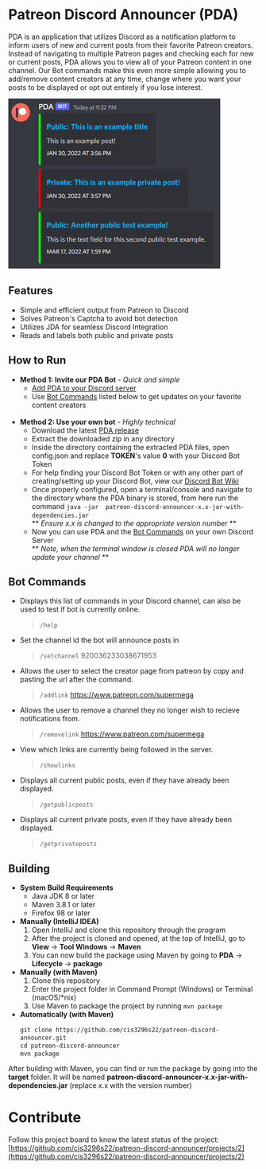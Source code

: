 # Patreon Discord Announcer (PDA)
PDA is an application that utilizes Discord as a notification platform to inform users of new and current posts from their favorite Patreon creators. Instead of navigating to multiple Patreon pages and checking each for new or current posts, PDA allows you to view all of your Patreon content in one channel. Our Bot commands make this even more simple allowing you to add/remove content creators at any time, change where you want your posts to be displayed or opt out entirely if you lose interest.  
  
  
![This is a screenshot.](pda_pic.png)

## Features
* Simple and efficient output from Patreon to Discord
* Solves Patreon's Captcha to avoid bot detection
* Utilizes JDA for seamless Discord Integration
* Reads and labels both public and private posts

## How to Run
* **Method 1: Invite our PDA Bot** - *Quick and simple*  
  * [Add PDA to your Discord server](https://discord.com/oauth2/authorize?client_id=965002259689783296&scope=bot&permissions=68608)  
  * Use [Bot Commands](#bot-commands) listed below to get updates on your favorite content creators   
[]()  
[]()  
* **Method 2: Use your own bot** - *Highly technical*  
    * Download the latest [PDA release](https://github.com/cis3296s22/patreon-discord-announcer/releases)  
    * Extract the downloaded zip in any directory  
    * Inside the directory containing the extracted PDA files, open config.json and replace **TOKEN**'s value **0** with your Discord Bot Token  
    * For help finding your Discord Bot Token or with any other part of creating/setting up your Discord Bot, view our [Discord Bot Wiki](https://github.com/cis3296s22/patreon-discord-announcer/wiki/Technical-Information)  
    * Once properly configured, open a terminal/console and navigate to the directory where the PDA binary is stored, from here run the command `java -jar  patreon-discord-announcer-x.x-jar-with-dependencies.jar`  
        ** *Ensure x.x is changed to the appropriate version number* ** 
    * Now you can use PDA and the [Bot Commands](#bot-commands) on your own Discord Server  
        ** *Note, when the terminal window is closed PDA will no longer update your channel* **  

## Bot Commands
* Displays this list of commands in your Discord channel, can also be used to test if bot is currently online.  
  > `/help`
* Set the channel id the bot will announce posts in
  > `/setchannel` 920036233038671953
* Allows the user to select the creator page from patreon by copy and pasting the url after the command.  
  > `/addlink` https://www.patreon.com/supermega
* Allows the user to remove a channel they no longer wish to recieve notifications from.  
  > `/removelink` https://www.patreon.com/supermega  
* View which links are currently being followed in the server.
  > `/showlinks`  
* Displays all current public posts, even if they have already been displayed.  
  > `/getpublicposts`  
* Displays all current private posts, even if they have already been displayed.  
  > `/getprivateposts`  

## Building
- **System Build Requirements**
    - Java JDK 8 or later
    - Maven 3.8.1 or later
    - Firefox 98 or later
- **Manually (IntelliJ IDEA)**
    1) Open IntelliJ and clone this repository through the program
    2) After the project is cloned and opened, at the top of IntelliJ, go to **View** -> **Tool Windows** -> **Maven**
    3) You can now build the package using Maven by going to **PDA** -> **Lifecycle** -> **package**
- **Manually (with Maven)**
    1) Clone this repository
    2) Enter the project folder in Command Prompt (Windows) or Terminal (macOS/\*nix)
    3) Use Maven to package the project by running `mvn package`
- **Automatically (with Maven)**
    ```
    git clone https://github.com/cis3296s22/patreon-discord-announcer.git
    cd patreon-discord-announcer
    mvn package
    ```

After building with Maven, you can find or run the package by going into the **target** folder.  It will be named **patreon-discord-announcer-x.x-jar-with-dependencies.jar** (replace x.x with the version number)

# Contribute
Follow this project board to know the latest status of the project: [https://github.com/cis3296s22/patreon-discord-announcer/projects/2](https://github.com/cis3296s22/patreon-discord-announcer/projects/2)
